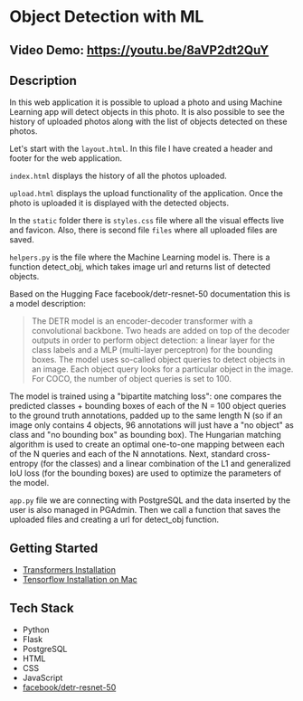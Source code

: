 # Object Detection with ML

## Video Demo:  <https://youtu.be/8aVP2dt2QuY>

## Description

In this web application it is possible to upload a photo and using Machine Learning app will detect objects in this photo. 
It is also possible to see the history of uploaded photos along with the list of objects detected on these photos. 

Let's start with the `layout.html`. In this file I have created a header and footer for the web application. 

`index.html` displays the history of all the photos uploaded. 

`upload.html` displays the upload functionality of the application. Once the photo is uploaded it is displayed with the detected objects. 

In the `static` folder there is `styles.css` file where all the visual effects live and favicon. Also, there is second file `files` where all uploaded files are saved. 

`helpers.py` is the file where the Machine Learning model is. There is a function detect_obj, which takes image url and returns list of detected objects. 

Based on the Hugging Face facebook/detr-resnet-50 documentation this is a model description:

>The DETR model is an encoder-decoder transformer with a convolutional backbone. Two heads are added on top of the decoder outputs in order to perform object detection: a linear layer for the class labels and a MLP (multi-layer perceptron) for the bounding boxes. The model uses so-called object queries to detect objects in an image. Each object query looks for a particular object in the image. For COCO, the number of object queries is set to 100.

The model is trained using a "bipartite matching loss": one compares the predicted classes + bounding boxes of each of the N = 100 object queries to the ground truth annotations, padded up to the same length N (so if an image only contains 4 objects, 96 annotations will just have a "no object" as class and "no bounding box" as bounding box). The Hungarian matching algorithm is used to create an optimal one-to-one mapping between each of the N queries and each of the N annotations. Next, standard cross-entropy (for the classes) and a linear combination of the L1 and generalized IoU loss (for the bounding boxes) are used to optimize the parameters of the model.




`app.py` file we are connecting with PostgreSQL and the data inserted by the user is also managed in PGAdmin. Then we call a function that saves the uploaded files and creating a url for detect_obj function. 



## Getting Started

- [Transformers Installation](https://huggingface.co/docs/transformers/installation)
- [Tensorflow Installation on Mac](https://www.tensorflow.org/install/pip)

## Tech Stack

- Python
- Flask
- PostgreSQL
- HTML
- CSS
- JavaScript
- [facebook/detr-resnet-50](https://huggingface.co/facebook/detr-resnet-50)
